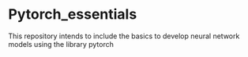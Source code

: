 # Pytorch_essentials
This repository intends to include the basics to develop neural network models using the library pytorch

